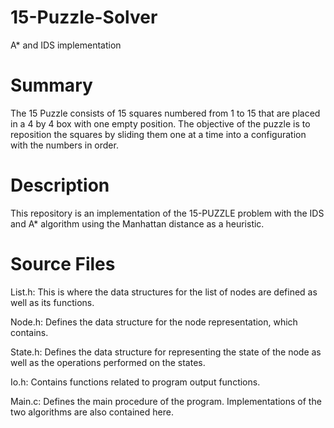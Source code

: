 # 15-Puzzle-Solver
A* and IDS implementation

# Summary
The 15 Puzzle consists of 15 squares numbered from 1 to 15 that are placed in a 4 by 4 box with one empty position. The objective of the puzzle is to reposition the squares by sliding them one at a time into a configuration with the numbers in order.
# Description
This repository is an implementation of the 15-PUZZLE problem with the IDS and A* algorithm using the Manhattan distance as a heuristic.
# Source Files

List.h: This is where the data structures for the list of nodes are defined as well as its functions.

Node.h: Defines the data structure for the node representation, which contains.

State.h: Defines the data structure for representing the state of the node as well as the operations performed on the states.

Io.h: Contains functions related to program output functions.

Main.c: Defines the main procedure of the program. Implementations of the two algorithms are also contained here.


